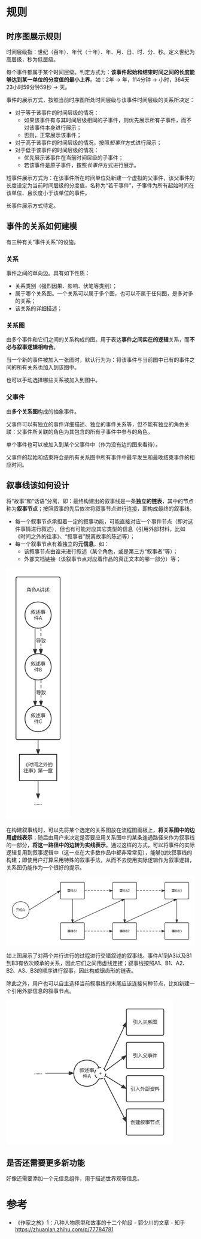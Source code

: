 # 规则
 
## 时序图展示规则

时间层级指：世纪（百年）、年代（十年）、年、月、日、时、分、秒。定义世纪为高层级，秒为低层级。

每个事件都属于某个时间层级。判定方式为：**该事件起始和结束时间之间的长度能够达到某一单位的分度值的最小上界**。如：2年 -> 年，114分钟 -> 小时，364天23小时59分钟59秒 -> 天。

事件的展示方式，按照当前时序图所处时间层级与该事件时间层级的关系所决定：
* 对于等于该事件的时间层级的情况：
  * 如果该事件有与其时间层级相同的子事件，则优先展示所有子事件，而不对该事件本身进行展示；
  * 否则，正常展示该事件；
* 对于高于该事件的时间层级的情况，按照*短事件*方式进行展示；
* 对于低于该事件的时间层级的情况：
  * 优先展示该事件在当前时间层级的子事件；
  * 若该事件是原子事件，按照*长事件*方式进行展示。

短事件展示方式为：在该事件所在时间单位处新建一个虚拟的父事件，该父事件的长度设定为当前时间层级的分度值，名称为“若干事件”，子事件为所有起始时间在该单位、且长度小于该单位的事件。

长事件展示方式待定。

## 事件的关系如何建模

有三种有关“事件关系”的设施。

### 关系

事件之间的单向边。具有如下性质：
* 关系类别（强烈因果、影响、伏笔等类别）；
* 属于哪个关系图。一个关系可以属于多个图，也可以不属于任何图，是多对多的关系；
* 该关系的详细描述；

### 关系图

由多个事件和它们之间的关系构成的图。用于表达**事件之间实在的逻辑**关系，而**不必与叙事逻辑相吻合**。
 
当一个新的事件被加入一张图时，默认行为为：将该事件与当前图中已有的事件之间的所有关系也加入到该图中。

也可以手动选择哪些关系被加入到图中。

### 父事件

由**多个关系图**构成的抽象事件。

父事件可以有独立的事件详细描述、独立的事件关系等，但不能有独立的角色关联：父事件所关联的角色为其包含的所有子事件中参与的角色。

单个事件也可以被加入到某个父事件中（作为没有边的图来看待）。

父事件的起始和结束将会是所有关系图中所有事件中最早发生和最晚结束事件的相应时间。

## 叙事线该如何设计

将“故事”和“话语”分离，即：最终构建出的叙事线是一条**独立的链表**，其中的节点称为**叙事节点**；按照叙事的先后依次将叙事节点进行连接，即构成最终的叙事线。

* 每一个叙事节点承担着一定的叙事功能，可能直接对应一个事件节点（即对这件事情进行叙述），但也有可能对应其它类型的信息（引用外部材料，比如《时间之外的往事》、“叙事者”脱离故事的陈述等）；
* 每一个叙事节点有着独立的**元信息**，如：
  * 该叙事节点由谁来进行叙述（某个角色，或是第三方“叙事者”等）；
  * 外部文档链接（该叙事节点对应着作品的真正文本的哪一部分）等；

![1670336040559](image/README/1670336040559.png)


在构建叙事线时，可以先将某个选定的关系图放在流程图画板上，**将关系图中的边用虚线表示**；随后由用户来决定是否要应用关系图中的某条连通路径来作为叙事线的一部分，**将这一路径中的边转为实线表示**。通过这样的方式，可以将事件的实际逻辑复用到叙事逻辑中（这一点在大多数作品中都非常常见），能够加快叙事线的构建；即使用户打算采用特殊的叙事手法，从而不去使用实际逻辑作为叙事逻辑，关系图仍能作为一个很好的提示。

![1670309798362](image/README/1670309798362.png)

如上图展示了对两个并行进行的过程进行交错叙述的叙事线。事件A1到A3以及B1到B3有依次顺承的关系，因此它们之间用虚线连接；叙事线按照A1、B1、A2、B2、A3、B3的顺序进行叙事，因此构成锯齿形的链表。

除此之外，用户也可以自主选择当前叙事线的末尾应该连接何种节点，比如新建一个引用外部信息的叙事节点。

![1670336442142](image/README/1670336442142.png)

## 是否还需要更多新功能

好像还需要添加一个元信息组件，用于描述世界观等信息。

# 参考

* 《作家之旅》1：八种人物原型和故事的十二个阶段 - 郭少川的文章 - 知乎 https://zhuanlan.zhihu.com/p/77784781
